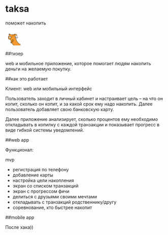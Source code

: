 # taksa

поможет накопить

<img src="/logo.png" width="48">

##тизер

web и мобильное приложение,
которое помогает людям накопить деньги
на желаемую покупку.

##как это работает

Клиент: web или мобильный интерфейс

Пользователь заходит в личный кабинет и настраивает цель – на что он копит,
сколько он копит, и за какой срок ему надо накопить.
Далее пользователь добавляет свою банковскую карту.

Далее приложение анализирует, сколько процентов ему необходимо откладывать
в копилку с каждой транзакции и показывает прогресс в виде гибкой системы уведомлений.


##web app

Функционал:

mvp
- регистрация по телефону
- добавление карты
- настройка цели накопления
- экран со списком транзакций
- экран с прогрессом
фичи
- делиться с друзьями своими мечтами
- откладывать с транзакций родственнику/другу
- соревнование, кто быстрее накопит


##mobile app

После хака))
